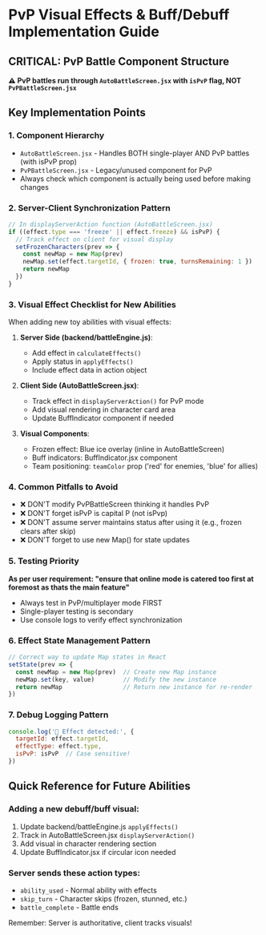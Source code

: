 # PvP Visual Effects & Buff/Debuff Implementation Guide

## CRITICAL: PvP Battle Component Structure
**⚠️ PvP battles run through `AutoBattleScreen.jsx` with `isPvP` flag, NOT `PvPBattleScreen.jsx`**

## Key Implementation Points

### 1. Component Hierarchy
- `AutoBattleScreen.jsx` - Handles BOTH single-player AND PvP battles (with isPvP prop)
- `PvPBattleScreen.jsx` - Legacy/unused component for PvP
- Always check which component is actually being used before making changes

### 2. Server-Client Synchronization Pattern
```javascript
// In displayServerAction function (AutoBattleScreen.jsx)
if ((effect.type === 'freeze' || effect.freeze) && isPvP) {
  // Track effect on client for visual display
  setFrozenCharacters(prev => {
    const newMap = new Map(prev)
    newMap.set(effect.targetId, { frozen: true, turnsRemaining: 1 })
    return newMap
  })
}
```

### 3. Visual Effect Checklist for New Abilities
When adding new toy abilities with visual effects:

1. **Server Side (backend/battleEngine.js)**:
   - Add effect in `calculateEffects()`
   - Apply status in `applyEffects()`
   - Include effect data in action object

2. **Client Side (AutoBattleScreen.jsx)**:
   - Track effect in `displayServerAction()` for PvP mode
   - Add visual rendering in character card area
   - Update BuffIndicator component if needed

3. **Visual Components**:
   - Frozen effect: Blue ice overlay (inline in AutoBattleScreen)
   - Buff indicators: BuffIndicator.jsx component
   - Team positioning: `teamColor` prop ('red' for enemies, 'blue' for allies)

### 4. Common Pitfalls to Avoid
- ❌ DON'T modify PvPBattleScreen thinking it handles PvP
- ❌ DON'T forget isPvP is capital P (not isPvp)
- ❌ DON'T assume server maintains status after using it (e.g., frozen clears after skip)
- ❌ DON'T forget to use new Map() for state updates

### 5. Testing Priority
**As per user requirement: "ensure that online mode is catered too first at foremost as thats the main feature"**
- Always test in PvP/multiplayer mode FIRST
- Single-player testing is secondary
- Use console logs to verify effect synchronization

### 6. Effect State Management Pattern
```javascript
// Correct way to update Map states in React
setState(prev => {
  const newMap = new Map(prev)  // Create new Map instance
  newMap.set(key, value)        // Modify the new instance
  return newMap                 // Return new instance for re-render
})
```

### 7. Debug Logging Pattern
```javascript
console.log('🧊 Effect detected:', {
  targetId: effect.targetId,
  effectType: effect.type,
  isPvP: isPvP  // Case sensitive!
})
```

## Quick Reference for Future Abilities

### Adding a new debuff/buff visual:
1. Update backend/battleEngine.js `applyEffects()`
2. Track in AutoBattleScreen.jsx `displayServerAction()`
3. Add visual in character rendering section
4. Update BuffIndicator.jsx if circular icon needed

### Server sends these action types:
- `ability_used` - Normal ability with effects
- `skip_turn` - Character skips (frozen, stunned, etc.)
- `battle_complete` - Battle ends

Remember: Server is authoritative, client tracks visuals!